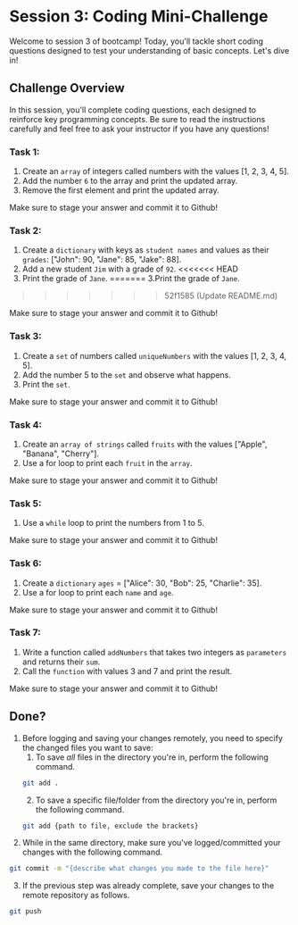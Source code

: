 # Session 3: Coding Mini-Challenge

Welcome to session 3 of bootcamp! Today, you'll tackle short coding questions designed to test your understanding of basic concepts. Let's dive in!

## Challenge Overview

In this session, you'll complete coding questions, each designed to reinforce key programming concepts. Be sure to read the instructions carefully and feel free to ask your instructor if you have any questions!

### Task 1: 
1. Create an `array` of integers called numbers with the values [1, 2, 3, 4, 5].
2. Add the number `6` to the array and print the updated array.
3. Remove the first element and print the updated array.

Make sure to stage your answer and commit it to Github!

### Task 2:
1. Create a `dictionary` with keys as `student names` and values as their `grades`: ["John": 90, "Jane": 85, "Jake": 88].
2. Add a new student `Jim` with a grade of `92`.
<<<<<<< HEAD
3. Print the grade of `Jane`.
=======
3.Print the grade of `Jane`.
>>>>>>> 52f1585 (Update README.md)

Make sure to stage your answer and commit it to Github!

### Task 3: 
1. Create a `set` of numbers called `uniqueNumbers` with the values [1, 2, 3, 4, 5].
2. Add the number 5 to the `set` and observe what happens.
3. Print the `set`.

Make sure to stage your answer and commit it to Github!

### Task 4: 
1. Create an `array of strings` called `fruits` with the values ["Apple", "Banana", "Cherry"].
2. Use a for loop to print each `fruit` in the `array`.

Make sure to stage your answer and commit it to Github!

### Task 5: 
1.  Use a `while` loop to print the numbers from 1 to 5.

Make sure to stage your answer and commit it to Github!

### Task 6: 
1. Create a `dictionary` `ages` = ["Alice": 30, "Bob": 25, "Charlie": 35].
2. Use a for loop to print each `name` and `age`.

Make sure to stage your answer and commit it to Github!

### Task 7: 
1. Write a function called `addNumbers` that takes two integers as `parameters` and returns their `sum`.
2. Call the `function` with values 3 and 7 and print the result.

Make sure to stage your answer and commit it to Github!


## Done?
1. Before logging and saving your changes remotely, you need to specify the changed files you want to save:
   1. To save *all* files in the directory you're in, perform the following command.
   ```bash
   git add .
   ```
   2. To save a specific file/folder from the directory you're in, perform the following command.
   ```bash
   git add {path to file, exclude the brackets}
   ```
3. While in the same directory, make sure you've logged/committed your changes with the following command.
```bash
git commit -m "{describe what changes you made to the file here}"
```
3. If the previous step was already complete, save your changes to the remote repository as follows.
```bash
git push
```
